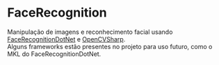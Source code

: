 # FaceRecognition
Manipulação de imagens e reconhecimento facial usando [FaceRecognitionDotNet](https://github.com/takuya-takeuchi/FaceRecognitionDotNet) e [OpenCVSharp](https://github.com/shimat/opencvsharp). </br>
Alguns frameworks estão presentes no projeto para uso futuro, como o MKL do FaceRecognitionDotNet.
